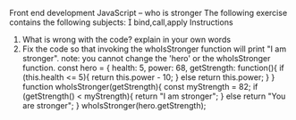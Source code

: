 Front end development
JavaScript – who is stronger
The following exercise contains the following subjects:
 bind,call,apply
Instructions

1. What is wrong with the code? explain in your own words
2. Fix the code so that invoking the whoIsStronger function
   will print "I am stronger".
   note: you cannot change the 'hero' or the whoIsStronger
   function.
   const hero = {
   health: 5,
   power: 68,
   getStrength: function(){
   if (this.health <= 5){
   return this.power - 10;
   } else return this.power;
   }
   }
   function whoIsStronger(getStrength){
   const myStrength = 82;
   if (getStrength() < myStrength){
   return "I am stronger";
   } else return "You are stronger";
   }
   whoIsStronger(hero.getStrength);
